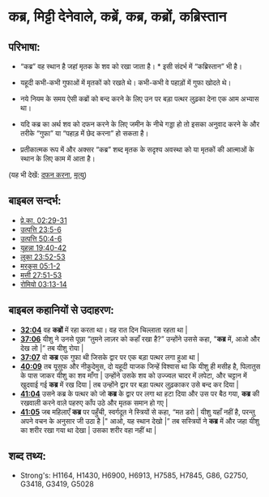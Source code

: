# कब्र, मिट्टी देनेवाले, कब्रें, कब्र, कब्रों, कब्रिस्तान #

## परिभाषा: ##

* “कब्र” वह स्थान है जहां मृतक के शव को रखा जाता है। * इसी संदर्भ में “कब्रिस्तान” भी है।

* यहूदी कभी-कभी गुफाओं में मृतकों को रखते थे। कभी-कभी वे पहाड़ों में गुफा खोदते थे।
* नये नियम के समय ऐसी कब्रों को बन्द करने के लिए उन पर बड़ा पत्थर लुढ़का देना एक आम अभ्यास था।
* यदि कब्र का अर्थ शव को दफन करने के लिए जमीन के नीचे गड्डा हो तो इसका अनुवाद करने के और तरीके “गुफा” या “पहाड़ में छेद करना” हो सकता है।
* प्रतीकात्मक रूप में और अक्सर “कब्र” शब्द मृतक के सदृश्य अवस्था को या मृतकों की आत्माओं के स्थान के लिए काम में आता है।

(यह भी देखें: [दफन करना](../other/bury.md), [मृत्यु](../other/death.md))

## बाइबल सन्दर्भ: ##

* [प्रे.का. 02:29-31](rc://hi/tn/help/act/02/29)
* [उत्पत्ति 23:5-6](rc://hi/tn/help/gen/23/05)
* [उत्पत्ति 50:4-6](rc://hi/tn/help/gen/50/04)
* [यूहन्ना 19:40-42](rc://hi/tn/help/jhn/19/40)
* [लूका 23:52-53](rc://hi/tn/help/luk/23/52)
* [मरकुस 05:1-2](rc://hi/tn/help/mrk/05/01)
* [मत्ती 27:51-53](rc://hi/tn/help/mat/27/51)
* [रोमियो 03:13-14](rc://hi/tn/help/rom/03/13)

## बाइबल कहानियों से उदाहरण: ##

* __[32:04](rc://hi/tn/help/obs/32/04)__ वह __कब्रों__ में रहा करता था। वह रात दिन चिल्लाता रहता था |
* __[37:06](rc://hi/tn/help/obs/37/06)__  यीशु ने उनसे पूछा “तुमने लाज़र को कहाँ रखा है?” उन्होंने उससे कहा, "__कब्र__ में, आओ और देख लो |” तब यीशु रोया |
* __[37:07](rc://hi/tn/help/obs/37/07)__ वो __कब्र__ एक गुफा थी जिसके द्वार पर एक बड़ा पत्थर लगा हुआ था |
* __[40:09](rc://hi/tn/help/obs/40/09)__ तब यूसुफ और नीकुदेमुस, दो यहूदी याजक जिन्हें विश्वास था कि यीशु ही मसीह है, पिलातुस के पास जाकर यीशु का शव माँगा | उन्होंने उसके शव को उज्ज्वल चादर में लपेटा, और चट्टान में खुदवाई गई __कब्र__ में रख दिया | तब उन्होंने द्वार पर बड़ा पत्थर लुढ़काकर उसे बन्द कर दिया |
* __[41:04](rc://hi/tn/help/obs/41/04)__ उसने कब्र के पत्थर को जो __कब्र__ के द्वार पर लगा था हटा दिया और उस पर बैठ गया, __कब्र__ की रखवाली करने वाले पहरुए काँप उठे और मृतक समान हो गए |
* __[41:05](rc://hi/tn/help/obs/41/05)__ जब महिलाएँ __कब्र__ पर पहुँची, स्वर्गदूत ने स्त्रियों से कहा, “मत डरो | यीशु यहाँ नहीं है, परन्तु अपने वचन के अनुसार जी उठा है |" आओ, यह स्थान देखो |” तब सस्त्रियों ने __कब्र__ में और जहा यीशु का शरीर रखा गया था देखा | उसका शरीर वहा नहीं था |

## शब्द तथ्य: ##

* Strong's: H1164, H1430, H6900, H6913, H7585, H7845, G86, G2750, G3418, G3419, G5028
